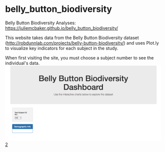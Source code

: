 # belly_button_biodiversity
Belly Button Biodiversity Analyses: https://juliemcbaker.github.io/belly_button_biodiversity/

This website takes data from the Belly Button Biodiversity dataset (http://robdunnlab.com/projects/belly-button-biodiversity/) and uses Plot.ly to visualize key indicators for each subject in the study. 

When first visiting the site, you must choose a subject number to see the individual's data.
![Image][1][2]









[1]: https://github.com/juliemcbaker/belly_button_biodiversity/blob/master/images/initialization_page.png
[2]: https://github.com/juliemcbaker/belly_button_biodiversity/blob/master/images/choose_subject.png

